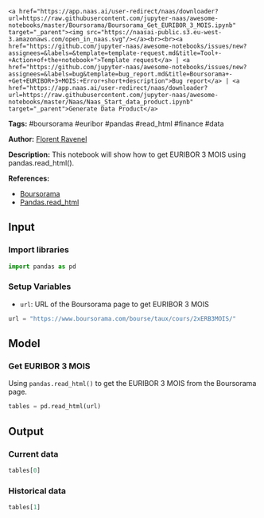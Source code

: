     <a href="https://app.naas.ai/user-redirect/naas/downloader?url=https://raw.githubusercontent.com/jupyter-naas/awesome-notebooks/master/Boursorama/Boursorama_Get_EURIBOR_3_MOIS.ipynb" target="_parent"><img src="https://naasai-public.s3.eu-west-3.amazonaws.com/open_in_naas.svg"/></a><br><br><a href="https://github.com/jupyter-naas/awesome-notebooks/issues/new?assignees=&labels=&template=template-request.md&title=Tool+-+Action+of+the+notebook+">Template request</a> | <a href="https://github.com/jupyter-naas/awesome-notebooks/issues/new?assignees=&labels=bug&template=bug_report.md&title=Boursorama+-+Get+EURIBOR+3+MOIS:+Error+short+description">Bug report</a> | <a href="https://app.naas.ai/user-redirect/naas/downloader?url=https://raw.githubusercontent.com/jupyter-naas/awesome-notebooks/master/Naas/Naas_Start_data_product.ipynb" target="_parent">Generate Data Product</a>

**Tags:** #boursorama #euribor #pandas #read_html #finance #data

**Author:** [Florent Ravenel](http://linkedin.com/in/florent-ravenel)

**Description:** This notebook will show how to get EURIBOR 3 MOIS using pandas.read_html().

**References:**
- [Boursorama](https://www.boursorama.com/bourse/indices/euribor-3-mois-0D0003M0GQ)
- [Pandas.read_html](https://pandas.pydata.org/pandas-docs/stable/reference/api/pandas.read_html.html)

## Input

### Import libraries


```python
import pandas as pd
```

### Setup Variables
- `url`: URL of the Boursorama page to get EURIBOR 3 MOIS


```python
url = "https://www.boursorama.com/bourse/taux/cours/2xERB3MOIS/"
```

## Model

### Get EURIBOR 3 MOIS
Using `pandas.read_html()` to get the EURIBOR 3 MOIS from the Boursorama page.


```python
tables = pd.read_html(url)
```

## Output

### Current data


```python
tables[0]
```

### Historical data


```python
tables[1]
```

 
